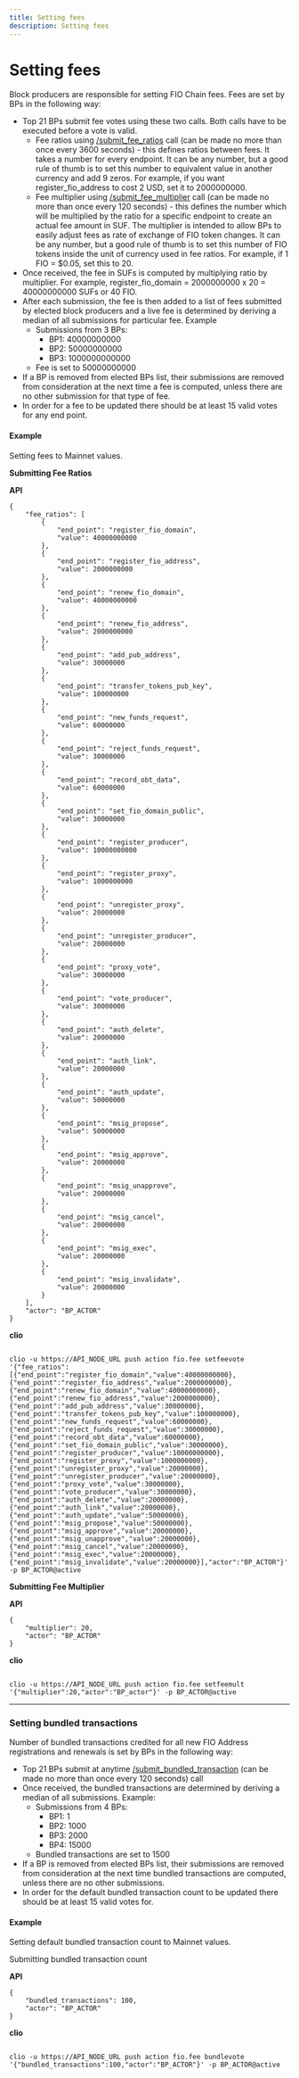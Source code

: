 ```yaml
---
title: Setting fees
description: Setting fees
---
```

# Setting fees

Block producers are responsible for setting FIO Chain fees. Fees are set by BPs in the following way:

* Top 21 BPs submit fee votes using these two calls. Both calls have to be executed before a vote is valid.
   * Fee ratios using [/submit_fee_ratios]({{site.baseurl}}/pages/api/fio-api/#options-setfeevote) call (can be made no more than once every 3600 seconds) - this defines ratios between fees. It takes a number for every endpoint. It can be any number, but a good rule of thumb is to set this number to equivalent value in another currency and add 9 zeros. For example, if you want register_fio_address to cost 2 USD, set it to 2000000000.
   * Fee multiplier using [/submit_fee_multiplier]({{site.baseurl}}/pages/api/fio-api/#options-setfeemult) call (can be made no more than once every 120 seconds) - this defines the number which will be multiplied by the ratio for a specific endpoint to create an actual fee amount in SUF. The multiplier is intended to allow BPs to easily adjust fees as rate of exchange of FIO token changes. It can be any number, but a good rule of thumb is to set this number of FIO tokens inside the unit of currency used in fee ratios. For example, if 1 FIO = $0.05, set this to 20.
* Once received, the fee in SUFs is computed by multiplying ratio by multiplier. For example, register_fio_domain = 2000000000 x 20 = 40000000000 SUFs or 40 FIO.
* After each submission, the fee is then added to a list of fees submitted by elected block producers and a live fee is determined by deriving a median of all submissions for particular fee. Example
   * Submissions from 3 BPs:
      * BP1: 40000000000
      * BP2: 50000000000
      * BP3: 1000000000000
   * Fee is set to 50000000000
* If a BP is removed from elected BPs list, their submissions are removed from consideration at the next time a fee is computed, unless there are no other submission for that type of fee.
* In order for a fee to be updated there should be at least 15 valid votes for any end point.

#### Example

Setting fees to Mainnet values.

**Submitting Fee Ratios**

**API**

```
{
	"fee_ratios": [
		{
			"end_point": "register_fio_domain",
			"value": 40000000000
		},
		{
			"end_point": "register_fio_address",
			"value": 2000000000
		},
		{
			"end_point": "renew_fio_domain",
			"value": 40000000000
		},
		{
			"end_point": "renew_fio_address",
			"value": 2000000000
		},
		{
			"end_point": "add_pub_address",
			"value": 30000000
		},
		{
			"end_point": "transfer_tokens_pub_key",
			"value": 100000000
		},
		{
			"end_point": "new_funds_request",
			"value": 60000000
		},
		{
			"end_point": "reject_funds_request",
			"value": 30000000
		},
		{
			"end_point": "record_obt_data",
			"value": 60000000
		},
		{
			"end_point": "set_fio_domain_public",
			"value": 30000000
		},
		{
			"end_point": "register_producer",
			"value": 10000000000
		},
		{
			"end_point": "register_proxy",
			"value": 1000000000
		},
		{
			"end_point": "unregister_proxy",
			"value": 20000000
		},
		{
			"end_point": "unregister_producer",
			"value": 20000000
		},
		{
			"end_point": "proxy_vote",
			"value": 30000000
		},
		{
			"end_point": "vote_producer",
			"value": 30000000
		},
		{
			"end_point": "auth_delete",
			"value": 20000000
		},
		{
			"end_point": "auth_link",
			"value": 20000000
		},
		{
			"end_point": "auth_update",
			"value": 50000000
		},
		{
			"end_point": "msig_propose",
			"value": 50000000
		},
		{
			"end_point": "msig_approve",
			"value": 20000000
		},
		{
			"end_point": "msig_unapprove",
			"value": 20000000
		},
		{
			"end_point": "msig_cancel",
			"value": 20000000
		},
		{
			"end_point": "msig_exec",
			"value": 20000000
		},
		{
			"end_point": "msig_invalidate",
			"value": 20000000
		}
	],
	"actor": "BP_ACTOR"
}
```

**clio**

```

clio -u https://API_NODE_URL push action fio.fee setfeevote '{"fee_ratios":[{"end_point":"register_fio_domain","value":40000000000},{"end_point":"register_fio_address","value":2000000000},{"end_point":"renew_fio_domain","value":40000000000},{"end_point":"renew_fio_address","value":2000000000},{"end_point":"add_pub_address","value":30000000},{"end_point":"transfer_tokens_pub_key","value":100000000},{"end_point":"new_funds_request","value":60000000},{"end_point":"reject_funds_request","value":30000000},{"end_point":"record_obt_data","value":60000000},{"end_point":"set_fio_domain_public","value":30000000},{"end_point":"register_producer","value":10000000000},{"end_point":"register_proxy","value":1000000000},{"end_point":"unregister_proxy","value":20000000},{"end_point":"unregister_producer","value":20000000},{"end_point":"proxy_vote","value":30000000},{"end_point":"vote_producer","value":30000000},{"end_point":"auth_delete","value":20000000},{"end_point":"auth_link","value":20000000},{"end_point":"auth_update","value":50000000},{"end_point":"msig_propose","value":50000000},{"end_point":"msig_approve","value":20000000},{"end_point":"msig_unapprove","value":20000000},{"end_point":"msig_cancel","value":20000000},{"end_point":"msig_exec","value":20000000},{"end_point":"msig_invalidate","value":20000000}],"actor":"BP_ACTOR"}' -p BP_ACTOR@active

```


**Submitting Fee Multiplier**

**API**

```
{
	"multiplier": 20,
	"actor": "BP_ACTOR"
}
```

**clio**

```

clio -u https://API_NODE_URL push action fio.fee setfeemult '{"multiplier":20,"actor":"BP_actor"}' -p BP_ACTOR@active

```

---
### Setting bundled transactions

Number of bundled transactions credited for all new FIO Address registrations and renewals is set by BPs in the following way:

* Top 21 BPs submit at anytime [/submit_bundled_transaction]({{site.baseurl}}/pages/api/fio-api/#options-bundlevote) (can be made no more than once every 120 seconds) call
* Once received, the bundled transactions are determined by deriving a median of all submissions. Example:
   * Submissions from 4 BPs:
      * BP1: 1
      * BP2: 1000
      * BP3: 2000
      * BP4: 15000
   * Bundled transactions are set to 1500
* If a BP is removed from elected BPs list, their submissions are removed from consideration at the next time bundled transactions are computed, unless there are no other submissions.
* In order for the default bundled transaction count to be updated there should be at least 15 valid votes for.

#### Example

Setting default bundled transaction count to Mainnet values.

Submitting bundled transaction count

**API**
```
{
	"bundled_transactions": 100,
	"actor": "BP_ACTOR"
}
```

**clio**

```

clio -u https://API_NODE_URL push action fio.fee bundlevote '{"bundled_transactions":100,"actor":"BP_ACTOR"}' -p BP_ACTOR@active

```
